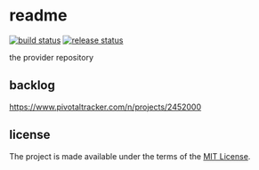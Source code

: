 # readme

[![build status](https://github.com/rvtr/rvtr-ops-azure/workflows/build/badge.svg)](https://github.com/rvtr/rvtr-ops-azure/actions?query=workflow%3Abuild)
[![release status](https://github.com/rvtr/rvtr-ops-azure/workflows/release/badge.svg)](https://github.com/rvtr/rvtr-ops-azure/actions?query=workflow%3Arelease)

the provider repository

## backlog

<https://www.pivotaltracker.com/n/projects/2452000>

## license

The project is made available under the terms of the [MIT License][license_mit].

[license_mit]: https://github.com/rvtr/rvtr-ops-azure/blob/master/LICENSE 'mit license'
